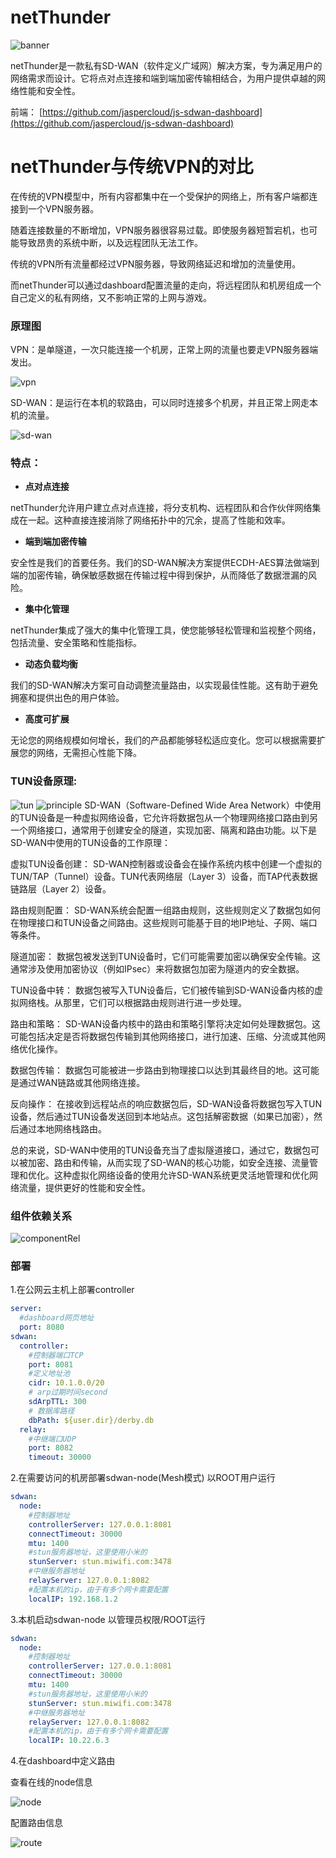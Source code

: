 # netThunder

![banner](doc/img/banner.png)

netThunder是一款私有SD-WAN（软件定义广域网）解决方案，专为满足用户的网络需求而设计。它将点对点连接和端到端加密传输相结合，为用户提供卓越的网络性能和安全性。

前端： [https://github.com/jaspercloud/js-sdwan-dashboard](https://github.com/jaspercloud/js-sdwan-dashboard)

# netThunder与传统VPN的对比

在传统的VPN模型中，所有内容都集中在一个受保护的网络上，所有客户端都连接到一个VPN服务器。

随着连接数量的不断增加，VPN服务器很容易过载。即使服务器短暂宕机，也可能导致昂贵的系统中断，以及远程团队无法工作。

传统的VPN所有流量都经过VPN服务器，导致网络延迟和增加的流量使用。

而netThunder可以通过dashboard配置流量的走向，将远程团队和机房组成一个自己定义的私有网络，又不影响正常的上网与游戏。

### 原理图

VPN：是单隧道，一次只能连接一个机房，正常上网的流量也要走VPN服务器端发出。

![vpn](doc/img/vpn.png)

SD-WAN：是运行在本机的软路由，可以同时连接多个机房，并且正常上网走本机的流量。

![sd-wan](doc/img/sd-wan.png)

### 特点：

* **点对点连接**
  
netThunder允许用户建立点对点连接，将分支机构、远程团队和合作伙伴网络集成在一起。这种直接连接消除了网络拓扑中的冗余，提高了性能和效率。

* **端到端加密传输**
  
安全性是我们的首要任务。我们的SD-WAN解决方案提供ECDH-AES算法做端到端的加密传输，确保敏感数据在传输过程中得到保护，从而降低了数据泄漏的风险。

* **集中化管理**
  
netThunder集成了强大的集中化管理工具，使您能够轻松管理和监视整个网络，包括流量、安全策略和性能指标。

* **动态负载均衡**
  
我们的SD-WAN解决方案可自动调整流量路由，以实现最佳性能。这有助于避免拥塞和提供出色的用户体验。

* **高度可扩展**
  
无论您的网络规模如何增长，我们的产品都能够轻松适应变化。您可以根据需要扩展您的网络，无需担心性能下降。

### TUN设备原理:
![tun](doc/img/tun.png)
![principle](doc/img/principle.png)
SD-WAN（Software-Defined Wide Area Network）中使用的TUN设备是一种虚拟网络设备，它允许将数据包从一个物理网络接口路由到另一个网络接口，通常用于创建安全的隧道，实现加密、隔离和路由功能。以下是SD-WAN中使用的TUN设备的工作原理：

虚拟TUN设备创建： SD-WAN控制器或设备会在操作系统内核中创建一个虚拟的TUN/TAP（Tunnel）设备。TUN代表网络层（Layer 3）设备，而TAP代表数据链路层（Layer 2）设备。

路由规则配置： SD-WAN系统会配置一组路由规则，这些规则定义了数据包如何在物理接口和TUN设备之间路由。这些规则可能基于目的地IP地址、子网、端口等条件。

隧道加密： 数据包被发送到TUN设备时，它们可能需要加密以确保安全传输。这通常涉及使用加密协议（例如IPsec）来将数据包加密为隧道内的安全数据。

TUN设备中转： 数据包被写入TUN设备后，它们被传输到SD-WAN设备内核的虚拟网络栈。从那里，它们可以根据路由规则进行进一步处理。

路由和策略： SD-WAN设备内核中的路由和策略引擎将决定如何处理数据包。这可能包括决定是否将数据包传输到其他网络接口，进行加速、压缩、分流或其他网络优化操作。

数据包传输： 数据包可能被进一步路由到物理接口以达到其最终目的地。这可能是通过WAN链路或其他网络连接。

反向操作： 在接收到远程站点的响应数据包后，SD-WAN设备将数据包写入TUN设备，然后通过TUN设备发送回到本地站点。这包括解密数据（如果已加密），然后通过本地网络栈路由。

总的来说，SD-WAN中使用的TUN设备充当了虚拟隧道接口，通过它，数据包可以被加密、路由和传输，从而实现了SD-WAN的核心功能，如安全连接、流量管理和优化。这种虚拟化网络设备的使用允许SD-WAN系统更灵活地管理和优化网络流量，提供更好的性能和安全性。

### 组件依赖关系

![componentRel](doc/img/componentRel.png)

### 部署
1.在公网云主机上部署controller
```yaml
server:
  #dashboard网页地址
  port: 8080
sdwan:
  controller:
    #控制器端口TCP
    port: 8081
    #定义地址池
    cidr: 10.1.0.0/20
    # arp过期时间second
    sdArpTTL: 300
    # 数据库路径
    dbPath: ${user.dir}/derby.db
  relay:
    #中继端口UDP
    port: 8082
    timeout: 30000

```
2.在需要访问的机房部署sdwan-node(Mesh模式) 以ROOT用户运行
```yaml
sdwan:
  node:
    #控制器地址
    controllerServer: 127.0.0.1:8081
    connectTimeout: 30000
    mtu: 1400
    #stun服务器地址，这里使用小米的
    stunServer: stun.miwifi.com:3478
    #中继服务器地址
    relayServer: 127.0.0.1:8082
    #配置本机的ip，由于有多个网卡需要配置
    localIP: 192.168.1.2
```
3.本机启动sdwan-node 以管理员权限/ROOT运行
```yaml
sdwan:
  node:
    #控制器地址
    controllerServer: 127.0.0.1:8081
    connectTimeout: 30000
    mtu: 1400
    #stun服务器地址，这里使用小米的
    stunServer: stun.miwifi.com:3478
    #中继服务器地址
    relayServer: 127.0.0.1:8082
    #配置本机的ip，由于有多个网卡需要配置
    localIP: 10.22.6.3
```
4.在dashboard中定义路由

查看在线的node信息

![node](doc/img/node.png)

配置路由信息

![route](doc/img/route.png)
